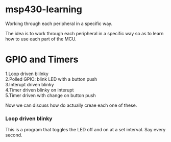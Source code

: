 # msp430-learning
Working through each peripheral in a specific way.  

The idea is to work through each peripheral in a specific way so as to learn 
how to use each part of the MCU. 
# GPIO and Timers
1.Loop driven blilnky  
2.Polled GPIO: blink LED with a button push  
3.Interupt driven blinky  
4.Timer driven blinky on interupt  
5.Timer driven with change on button push  

Now we can discuss how do actually creae each one of these.   
### Loop driven blinky    
This is a program that toggles the LED off and on at a set interval. Say every second.  

